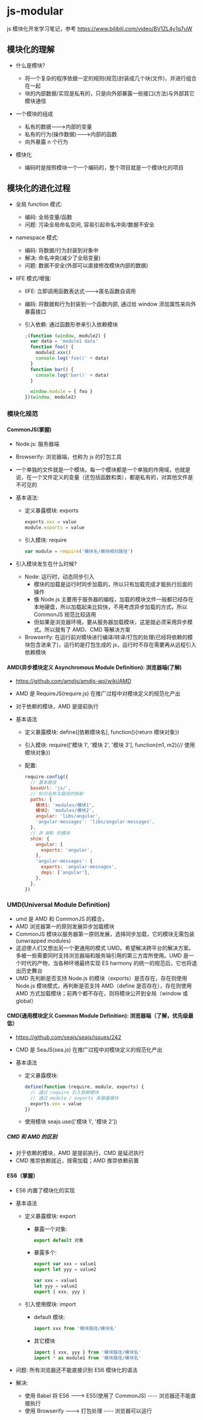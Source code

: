 # js-modular

js 模块化开发学习笔记，参考 https://www.bilibili.com/video/BV1ZL4y1q7uW

## 模块化的理解

- 什么是模块?

  - 将一个复杂的程序依据一定的规则(规范)封装成几个块(文件)，并进行组合在一起
  - 块的内部数据/实现是私有的，只是向外部暴露一些接口(方法)与外部其它模块通信

- 一个模块的组成

  - 私有的数据--->内部的变量
  - 私有的行为(操作数据)--->内部的函数
  - 向外暴露 n 个行为

- 模块化

  - 编码时是按照模块一个一个编码的，整个项目就是一个模块化的项目

## 模块化的进化过程

- 全局 function 模式:

  - 编码: 全局变量/函数
  - 问题: 污染全局命名空间, 容易引起命名冲突/数据不安全

- namespace 模式:

  - 编码: 将数据/行为封装到对象中
  - 解决: 命名冲突(减少了全局变量)
  - 问题: 数据不安全(外部可以直接修改模块内部的数据)

- IIFE 模式/增强:

  - IIFE: 立即调用函数表达式--->匿名函数自调用
  - 编码: 将数据和行为封装到一个函数内部, 通过给 window 添加属性来向外暴露接口
  - 引入依赖: 通过函数形参来引入依赖模块

    ```js
    ;(function (window, module2) {
      var data = 'module1 data'
      function foo() {
        module2.xxx()
        console.log('foo()' + data)
      }
      function bar() {
        console.log('bar()' + data)
      }

      window.module = { foo }
    })(window, module2)
    ```

### 模块化规范

#### CommonJS(掌握)

- Node.js: 服务器端
- Browserify: 浏览器端，也称为 js 的打包工具
- 一个单独的文件就是一个模块。每一个模块都是一个单独的作用域，也就是说，在一个文件定义的变量（还包括函数和类），都是私有的，对其他文件是不可见的
- 基本语法:

  - 定义暴露模块: exports

    ```js
    exports.xxx = value
    module.exports = value
    ```

  - 引入模块: require

    ```js
    var module = require('模块名/模块相对路径')
    ```

- 引入模块发生在什么时候?

  - Node: 运行时，动态同步引入
    - 模块的加载是运行时同步加载的，所以只有加载完成才能执行后面的操作
    - 像 Node.js 主要用于服务器的编程，加载的模块文件一般都已经存在本地硬盘，所以加载起来比较快，不用考虑异步加载的方式，所以 CommonJS 规范比较适用
    - 但如果是浏览器环境，要从服务器加载模块，这是就必须采用异步模式。所以就有了 AMD、CMD 等解决方案
  - Browserify: 在运行前对模块进行编译/转译/打包的处理(已经将依赖的模块包含进来了)，运行的是打包生成的 js，运行时不存在需要再从远程引入依赖模块

#### AMD(异步模块定义 Asynchromous Module Definition): 浏览器端(了解)

- https://github.com/amdjs/amdjs-api/wiki/AMD
- AMD 是 RequireJS(require.js) 在推广过程中对模块定义的规范化产出
- 对于依赖的模块，AMD 是提前执行
- 基本语法

  - 定义暴露模块: define([依赖模块名], function(){return 模块对象})
  - 引入模块: require(['模块 1', '模块 2', '模块 3'], function(m1, m2){// 使用模块对象})
  - 配置:

    ```js
    require.config({
      // 基本路径
      baseUrl: 'js/',
      // 标识名称与路径的映射
      paths: {
        模块1: 'modules/模块1',
        模块2: 'modules/模块2',
        angular: 'libs/angular',
        'angular-messages': 'libs/angular-messages',
      },
      // 非 AMD 的模块
      shim: {
        angular: {
          exports: 'angular',
        },
        'angular-messages': {
          exports: 'angular-messages',
          deps: ['angular'],
        },
      },
    })
    ```

### UMD(Universal Module Definition)

- umd 是 AMD 和 CommonJS 的糅合，
- AMD 浏览器第一的原则发展异步加载模块
- CommonJS 模块以服务器第一原则发展，选择同步加载，它的模块无需包装(unwrapped modules)
- 这迫使人们又想出另一个更通用的模式 UMD。希望解决跨平台的解决方案。多被一些需要同时支持浏览器端和服务端引用的第三方库所使用。UMD 是一个时代的产物，当各种环境最终实现 ES harmony 的统一的规范后，它也将退出历史舞台
- UMD 先判断是否支持 Node.js 的模块（exports）是否存在，存在则使用 Node.js 模块模式，再判断是否支持 AMD（define 是否存在），存在则使用 AMD 方式加载模块；前两个都不存在，则将模块公开到全局（window 或 global）

#### CMD(通用模块定义 Common Module Definition): 浏览器端（了解，优先级最低）

- https://github.com/seajs/seajs/issues/242
- CMD 是 SeaJS(sea.js) 在推广过程中对模块定义的规范化产出
- 基本语法

  - 定义暴露模块:

    ```js
    define(function (require, module, exports) {
      // 通过 require 引入依赖模块
      // 通过 module / exports 来暴露模块
      exports.xxx = value
    })
    ```

  - 使用模块 seajs.use(['模块 1', '模块 2'])

##### CMD 和 AMD 的区别

- 对于依赖的模块，AMD 是提前执行，CMD 是延迟执行
- CMD 推崇依赖就近，按需加载；AMD 推崇依赖前置

#### ES6（掌握）

- ES6 内置了模块化的实现
- 基本语法

  - 定义暴露模块: export

    - 暴露一个对象:

      ```js
      export default 对象
      ```

    - 暴露多个:

      ```js
      export var xxx = value1
      export let yyy = value2

      var xxx = value1
      let yyy = value2
      export { xxx, yyy }
      ```

  - 引入使用模块: import

    - default 模块:

      ```js
      import xxx from '模块路径/模块名'
      ```

    - 其它模块

      ```js
      import { xxx, yyy } from '模块路径/模块名'
      import * as module1 from '模块路径/模块名'
      ```

- 问题: 所有浏览器还不能直接识别 ES6 模块化的语法
- 解决:
  - 使用 Babel 将 ES6 ---> ES5(使用了 CommonJS) ---- 浏览器还不能直接执行
  - 使用 Browserify ---> 打包处理 ---- 浏览器可以运行
